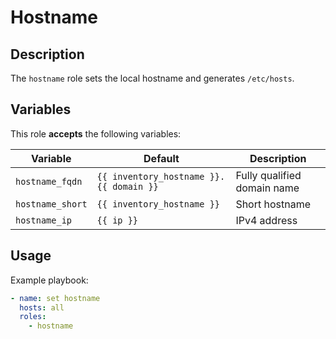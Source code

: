 Hostname
========

Description
-----------

The `hostname` role sets the local hostname and generates `/etc/hosts`.

Variables
---------

This role **accepts** the following variables:

Variable         | Default                                 | Description
-----------------|-----------------------------------------|------------
`hostname_fqdn`  | `{{ inventory_hostname }}.{{ domain }}` | Fully qualified domain name
`hostname_short` | `{{ inventory_hostname }}`              | Short hostname
`hostname_ip`    | `{{ ip }}`                              | IPv4 address

Usage
-----

Example playbook:

````yaml
- name: set hostname
  hosts: all
  roles:
    - hostname
````
